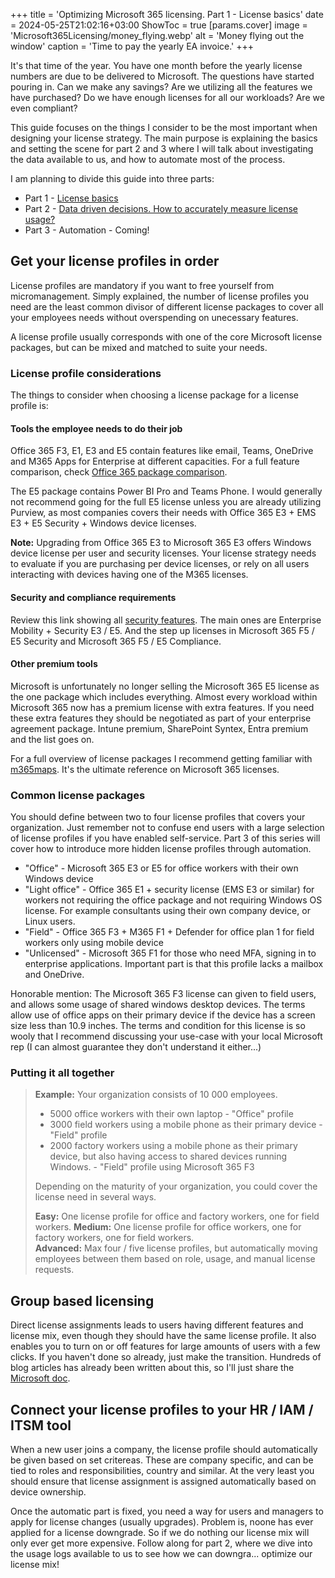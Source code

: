 +++
title = 'Optimizing Microsoft 365 licensing. Part 1 - License basics'
date = 2024-05-25T21:02:16+03:00
ShowToc = true
[params.cover]
  image = 'Microsoft365Licensing/money_flying.webp'
  alt = 'Money flying out the window'
  caption = 'Time to pay the yearly EA invoice.'
+++

It's that time of the year. You have one month before the yearly license numbers are due to be delivered to Microsoft. The questions have started pouring in. Can we make any savings? Are we utilizing all the features we have purchased? Do we have enough licenses for all our workloads? Are we even compliant?

This guide focuses on the things I consider to be the most important when designing your license strategy. The main purpose is explaining the basics and setting the scene for part 2 and 3 where I will talk about investigating the data available to us, and how to automate most of the process.

I am planning to divide this guide into three parts:
- Part 1 - [License basics](https://jorund.dahl.cloud/posts/microsoft365licensing/)
- Part 2 - [Data driven decisions. How to accurately measure license usage?](https://jorund.dahl.cloud/posts/microsoft365licenseoptimize/)
- Part 3 - Automation - Coming!

## Get your license profiles in order

License profiles are mandatory if you want to free yourself from micromanagement. Simply explained, the number of license profiles you need are the least common divisor of different license packages to cover all your employees needs without overspending on unecessary features.

A license profile usually corresponds with one of the core Microsoft license packages, but can be mixed and matched to suite your needs.

### License profile considerations

The things to consider when choosing a license package for a license profile is:

#### Tools the employee needs to do their job

Office 365 F3, E1, E3 and E5 contain features like email, Teams, OneDrive and M365 Apps for Enterprise at different capacities.
For a full feature comparison, check [Office 365 package comparison](https://m365maps.com/matrix.htm#111000100000000000000/).

The E5 package contains Power BI Pro and Teams Phone. I would generally not recommend going for the full E5 license unless you are already utilizing Purview, as most companies covers their needs with Office 365 E3 + EMS E3 + E5 Security + Windows device licenses.

**Note:** Upgrading from Office 365 E3 to Microsoft 365 E3 offers Windows device license per user and security licenses. Your license strategy needs to evaluate if you are purchasing per device licenses, or rely on all users interacting with devices having one of the M365 licenses.

#### Security and compliance requirements

Review this link showing all [security features](https://m365maps.com/files/Microsoft-365-Enterprise-All.htm). The main ones are Enterprise Mobility + Security E3 / E5. And the step up licenses in Microsoft 365 F5 / E5 Security and Microsoft 365 F5 / E5 Compliance.

#### Other premium tools

Microsoft is unfortunately no longer selling the Microsoft 365 E5 license as the one package which includes everything. Almost every workload within Microsoft 365 now has a premium license with extra features. If you need these extra features they should be negotiated as part of your enterprise agreement package.
Intune premium, SharePoint Syntex, Entra premium and the list goes on.

For a full overview of license packages I recommend getting familiar with [m365maps](https://m365maps.com/). It's the ultimate reference on Microsoft 365 licenses.

### Common license packages

You should define between two to four license profiles that covers your organization. Just remember not to confuse end users with a large selection of license profiles if you have enabled self-service. Part 3 of this series will cover how to introduce more hidden license profiles through automation.

- "Office" - Microsoft 365 E3 or E5 for office workers with their own Windows device
- "Light office" - Office 365 E1 + security license (EMS E3 or similar) for workers not requiring the office package and not requiring Windows OS license. For example consultants using their own company device, or Linux users.
- "Field" - Office 365 F3 + M365 F1 + Defender for office plan 1 for field workers only using mobile device
- "Unlicensed" - Microsoft 365 F1 for those who need MFA, signing in to enterprise applications. Important part is that this profile lacks a mailbox and OneDrive.

Honorable mention: The Microsoft 365 F3 license can given to field users, and allows some usage of shared windows desktop devices. The terms allow use of office apps on their primary device if the device has a screen size less than 10.9 inches. The terms and condition for this license is so wooly that I recommend discussing your use-case with your local Microsoft rep (I can almost guarantee they don't understand it either...)

### Putting it all together

> **Example:**
> Your organization consists of 10 000 employees.
> - 5000 office workers with their own laptop - "Office" profile
> - 3000 field workers using a mobile phone as their primary device - "Field" profile
> - 2000 factory workers using a mobile phone as their primary device, but also having access to shared devices running Windows. - "Field" profile using Microsoft 365 F3
> 
> Depending on the maturity of your organization, you could cover the license need in several ways.
> 
> **Easy:** One license profile for office and factory workers, one for field workers.
> **Medium:**  One license profile for office workers, one for factory workers, one for field workers.  
> **Advanced:** Max four / five license profiles, but automatically moving employees between them based on role, usage, and manual license requests.

## Group based licensing

Direct license assignments leads to users having different features and license mix, even though they should have the same license profile. It also enables you to turn on or off features for large amounts of users with a few clicks. If you haven't done so already, just make the transition. Hundreds of blog articles has already been written about this, so I'll just share the [Microsoft doc](https://learn.microsoft.com/en-us/entra/identity/users/licensing-groups-assign).

## Connect your license profiles to your HR / IAM / ITSM tool

When a new user joins a company, the license profile should automatically be given based on set critereas. These are company specific, and can be tied to roles and responsibilities, country and similar. At the very least you should ensure that license assignment is assigned automatically based on device ownership.

Once the automatic part is fixed, you need a way for users and managers to apply for license changes (usually upgrades). Problem is, noone has ever applied for a license downgrade. So if we do nothing our license mix will only ever get more expensive. Follow along for part 2, where we dive into the usage logs available to us to see how we can downgra... optimize our license mix!